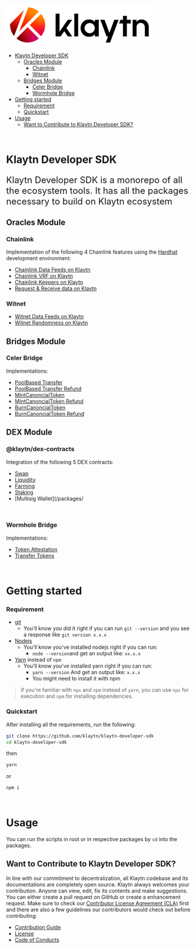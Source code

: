 
![Logo](./KlaytnLogo.png)
- [Klaytn Developer SDK](#klaytn-developer-sdk)
  - [Oracles Module](#oracles-module)
    - [Chainlink](#chainlink)
    - [Witnet](#witnet)
  - [Bridges Module](#bridges-module)
    - [Celer Bridge](#celer-bridge)
    - [Wormhole Bridge](#wormhole-bridge)
- [Getting started](#getting-started)
    - [Requirement](#requirement)
    - [Quickstart](#quickstart)
- [Usage](#usage)
  - [Want to Contribute to Klaytn Developer SDK? ](#want-to-contribute-to-klaytn-developer-sdk-)

<br/>

# Klaytn Developer SDK
<p style="font-size:x-large">Klaytn Developer SDK is a monorepo of all the ecosystem tools. It has all the packages necessary to build on Klaytn ecosystem</p>

## Oracles Module
### Chainlink
Implementation of the following 4 Chainlink features using the [Hardhat](https://hardhat.org/) development environment:
- [Chainlink Data Feeds on Klaytn](/packages/oracles-starter-kit/README.md#chainlink-price-feeds)
- [Chainlink VRF on Klaytn](/packages/oracles-starter-kit/README.md#chainlink-vrf-get-a-random-number)
- [Chainlink Keepers on Klaytn](/packages/oracles-starter-kit/README.md#chainlink-keepers)
- [Request & Receive data on Klaytn](/packages/oracles-starter-kit/README.md#chainlink-request--receive-data)

### Witnet
- [Witnet Data Feeds on Klaytn](/packages/oracles-starter-kit/README.md#witnet-price-feeds)
- [Witnet Randomness on Klaytn](/packages/oracles-starter-kit/README.md#witnet-randomness)


## Bridges Module
### Celer Bridge
Implementations:
- [PoolBased Transfer](/packages/bridges-starter-kit/celer/README.md#1poolbased-transfer)
- [PoolBased Transfer Refund](/packages/bridges-starter-kit/celer/README.md#12poolbased-transfer-refund)
- [MintCanoncialToken](/packages/bridges-starter-kit/celer/README.md#2mint-canonical-token)
- [MintCanoncialToken Refund](/packages/bridges-starter-kit/celer/README.md#21mint-canoncial-token-refund)
- [BurnCanoncialToken](/packages/bridges-starter-kit/celer/README.md#3burn-canonical-token)
- [BurnCanoncialToken Refund](/packages/bridges-starter-kit/celer/README.md#31burn-canoncial-token-refund)

## DEX Module
### @klaytn/dex-contracts
Integration of the following 5 DEX contracts:
- [Swap](/packages/dexs-starter-kit/core/Swap.ts)
- [Liquidity](/packages/dexs-starter-kit/core/Liquidity.ts)
- [Farming](/packages/dexs-starter-kit/core/Farming.ts)
- [Staking](/packages/dexs-starter-kit/core/Staking.ts)
- [Multisig Wallet](/packages/

<br/>

### Wormhole Bridge
Implementations:
- [Token Attestation](/packages/bridges-starter-kit/wormhole/README.md#1token-attestation)
- [Transfer Tokens](/packages/bridges-starter-kit/wormhole/README.md#2transfer-tokens)
<br/>

# Getting started
### Requirement
- [git](https://git-scm.com/book/en/v2/Getting-Started-Installing-Git)
  - You'll know you did it right if you can run `git --version` and you see a response like `git version x.x.x`
- [Nodejs](https://nodejs.org/en/)
  - You'll know you've installed nodejs right if you can run:
    - `node --version`and get an output like: `vx.x.x`
- [Yarn](https://classic.yarnpkg.com/lang/en/docs/install/) instead of `npm`
  - You'll know you've installed yarn right if you can run:
    - `yarn --version` And get an output like: `x.x.x`
    - You might need to install it with npm

> If you're familiar with `npx` and `npm` instead of `yarn`, you can use `npx` for execution and `npm` for installing dependencies.

### Quickstart

After installing all the requirements, run the following:
```bash
git clone https://github.com/klaytn/klaytn-developer-sdk
cd klaytn-developer-sdk
```
then
```bash
yarn
```

or
```bash
npm i
```

<br/>

# Usage
You can run the scripts in root or in respective packages by `cd` into the packages. 

## Want to Contribute to Klaytn Developer SDK? <a id="want-to-contribute"></a>

In line with our commitment to decentralization, all Klaytn codebase and its documentations are completely open source. Klaytn always welcomes your contribution. Anyone can view, edit, fix its contents and make suggestions. You can either create a pull request on GitHub or create a enhancement request. Make sure to check our [Contributor License Agreement (CLA)](https://gist.github.com/e78f99e1c527225637e269cff1bc7e49) first and there are also a few guidelines our contributors would check out before contributing:

- [Contribution Guide](./CONTRIBUTING.md)
- [License](./LICENSE)
- [Code of Conducts](./code-of-conduct.md)
